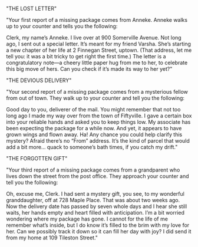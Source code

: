 "THE LOST LETTER"

"Your first report of a missing package comes from Anneke. Anneke walks up to your counter and tells you the following:

Clerk, my name’s Anneke. I live over at 900 Somerville Avenue. Not long ago, I sent out a special letter. It’s meant for my friend Varsha. She’s starting a new chapter of her life at 2 Finnegan Street, uptown. (That address, let me tell you: it was a bit tricky to get right the first time.) The letter is a congratulatory note—a cheery little paper hug from me to her, to celebrate this big move of hers. Can you check if it’s made its way to her yet?"

"THE DEVIOUS DELIVERY"

"Your second report of a missing package comes from a mysterious fellow from out of town. They walk up to your counter and tell you the following:

Good day to you, deliverer of the mail. You might remember that not too long ago I made my way over from the town of Fiftyville. I gave a certain box into your reliable hands and asked you to keep things low. My associate has been expecting the package for a while now. And yet, it appears to have grown wings and flown away. Ha! Any chance you could help clarify this mystery? Afraid there’s no “From” address. It’s the kind of parcel that would add a bit more… quack to someone’s bath times, if you catch my drift."

"THE FORGOTTEN GIFT"

"Your third report of a missing package comes from a grandparent who lives down the street from the post office. They approach your counter and tell you the following:

Oh, excuse me, Clerk. I had sent a mystery gift, you see, to my wonderful granddaughter, off at 728 Maple Place. That was about two weeks ago. Now the delivery date has passed by seven whole days and I hear she still waits, her hands empty and heart filled with anticipation. I’m a bit worried wondering where my package has gone. I cannot for the life of me remember what’s inside, but I do know it’s filled to the brim with my love for her. Can we possibly track it down so it can fill her day with joy? I did send it from my home at 109 Tileston Street."
